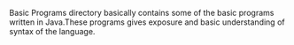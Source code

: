 Basic Programs directory basically contains some of the basic programs written in Java.These programs gives exposure and basic understanding of syntax of the language.
